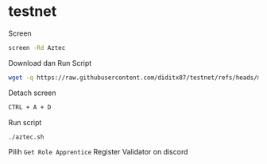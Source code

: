 # testnet

Screen
```bash
screen -Rd Aztec
```

Download dan Run Script
```bash
wget -q https://raw.githubusercontent.com/diditx87/testnet/refs/heads/main/aztec.sh && chmod +x aztec.sh && ./aztec.sh
```

Detach screen
```bash
CTRL + A + D
```

Run script
```bash
./aztec.sh
```

Pilih `Get Role Apprentice`
Register Validator on discord
